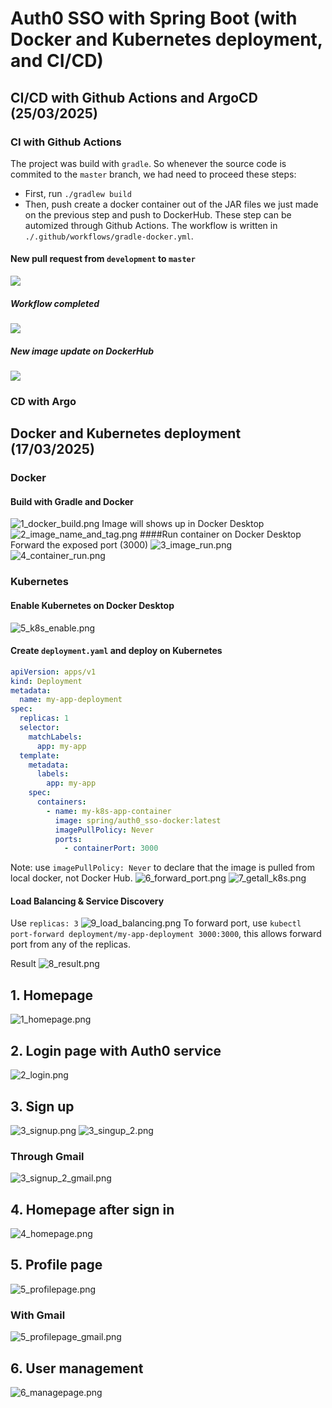# Auth0 SSO with Spring Boot (with Docker and Kubernetes deployment, and CI/CD)

## CI/CD with Github Actions and ArgoCD (25/03/2025)
### CI with Github Actions
The project was build with `gradle`. So whenever the source code is commited to the `master` branch, we had need to proceed these steps:
- First, run `./gradlew build`
- Then, push create a docker container out of the JAR files we just made on the previous step and push to DockerHub.
These step can be automized through Github Actions. The workflow is written in `./.github/workflows/gradle-docker.yml`.
#### New pull request from `development` to `master`
![](src/main/resources/images/github_actions/pull_request.png)
##### Workflow completed
![](src/main/resources/images/github_actions/build_gradle_and_push_docker_image.png)
##### New image update on DockerHub
![](src/main/resources/images/github_actions/image_on_dockerhub.png)
### CD with Argo

## Docker and Kubernetes deployment (17/03/2025)
### Docker
#### Build with Gradle and Docker
![1_docker_build.png](src/main/resources/images/docker/1_docker_build.png)
Image will shows up in Docker Desktop
![2_image_name_and_tag.png](src/main/resources/images/docker/2_image_name_and_tag.png)
####Run container on Docker Desktop
Forward the exposed port (3000)
![3_image_run.png](src/main/resources/images/docker/3_image_run.png)
![4_container_run.png](src/main/resources/images/docker/4_container_run.png)
### Kubernetes
#### Enable Kubernetes on Docker Desktop
![5_k8s_enable.png](src/main/resources/images/docker/5_k8s_enable.png)
#### Create `deployment.yaml` and deploy on Kubernetes
```yaml
apiVersion: apps/v1
kind: Deployment
metadata:
  name: my-app-deployment
spec:
  replicas: 1
  selector:
    matchLabels:
      app: my-app
  template:
    metadata:
      labels:
        app: my-app
    spec:
      containers:
        - name: my-k8s-app-container
          image: spring/auth0_sso-docker:latest
          imagePullPolicy: Never
          ports:
            - containerPort: 3000
```
Note: use `imagePullPolicy: Never` to declare that the image is pulled from local docker, not Docker Hub.
![6_forward_port.png](src/main/resources/images/docker/6_forward_port.png)
![7_getall_k8s.png](src/main/resources/images/docker/7_getall_k8s.png)
#### Load Balancing & Service Discovery
Use `replicas: 3`
![9_load_balancing.png](src/main/resources/images/docker/9_load_balancing.png)
To forward port, use `kubectl port-forward deployment/my-app-deployment 3000:3000`, this allows forward port from any of the replicas.


Result
![8_result.png](src/main/resources/images/docker/8_result.png)
## 1. Homepage
![1_homepage.png](src/main/resources/images/1_homepage.png)
## 2. Login page with Auth0 service
![2_login.png](src/main/resources/images/2_login.png)
## 3. Sign up
![3_signup.png](src/main/resources/images/3_signup.png)
![3_singup_2.png](src/main/resources/images/3_singup_2.png)
### Through Gmail
![3_signup_2_gmail.png](src/main/resources/images/3_signup_2_gmail.png)

## 4. Homepage after sign in
![4_homepage.png](src/main/resources/images/4_homepage.png)
## 5. Profile page
![5_profilepage.png](src/main/resources/images/5_profilepage.png)
### With Gmail
![5_profilepage_gmail.png](src/main/resources/images/5_profilepage_gmail.png)
## 6. User management
![6_managepage.png](src/main/resources/images/6_managepage.png)
